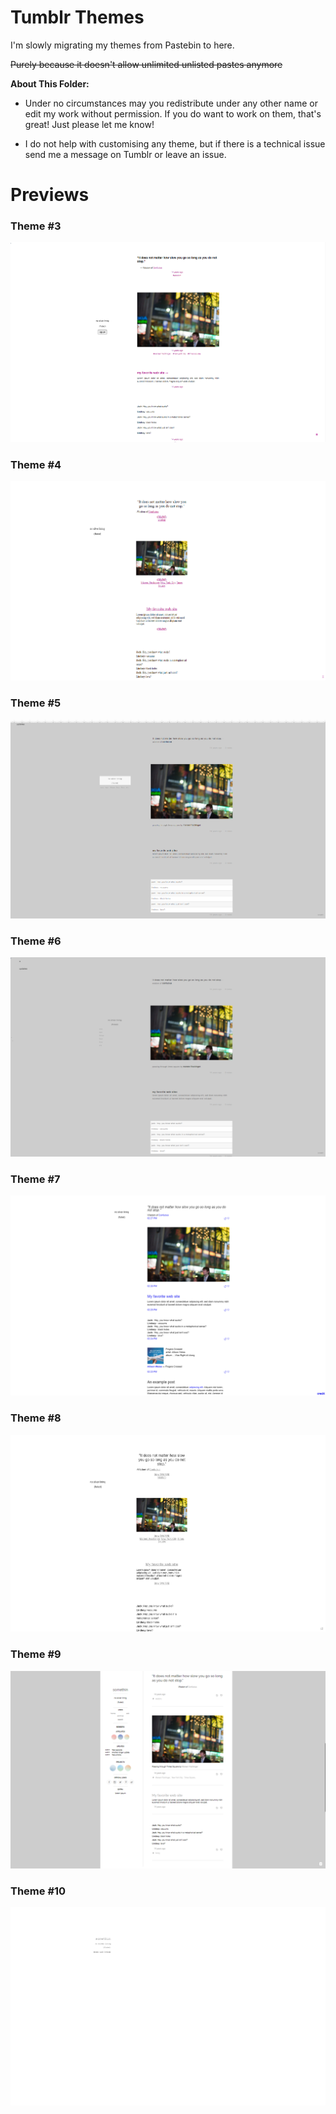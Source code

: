 # Tumblr Themes

I'm slowly migrating my themes from Pastebin to here. 

~~Purely because it doesn't allow unlimited unlisted pastes anymore~~

**About This Folder:**

* Under no circumstances may you redistribute under any other name or edit my work without permission. If you do want to work on them, that's great! Just please let me know!

* I do not help with customising any theme, but if there is a technical issue send me a message on Tumblr or leave an issue. 


# Previews

### Theme #3

![Theme #3](https://github.com/fluteds/CSS/blob/master/Tumblr/Themes/Screenshots/theme%233.PNG)

### Theme #4

![Theme #4](https://github.com/fluteds/CSS/blob/master/Tumblr/Themes/Screenshots/theme%234.PNG)

### Theme #5

![Theme #5](https://github.com/fluteds/CSS/blob/master/Tumblr/Themes/Screenshots/theme%235.PNG)

### Theme #6

![Theme #6](https://github.com/fluteds/CSS/blob/master/Tumblr/Themes/Screenshots/theme%236.PNG)

### Theme #7

![Theme #7](https://github.com/fluteds/CSS/blob/master/Tumblr/Themes/Screenshots/theme%237.PNG)

### Theme #8

![Theme #8](https://github.com/fluteds/CSS/blob/master/Tumblr/Themes/Screenshots/theme%238.PNG)

### Theme #9

![Theme #9](https://github.com/fluteds/CSS/blob/master/Tumblr/Themes/Screenshots/theme%239.PNG)

### Theme #10

![Theme #10](https://github.com/fluteds/CSS/blob/master/Tumblr/Themes/Screenshots/theme%2310.PNG)

